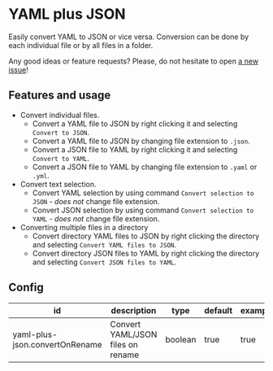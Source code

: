 # YAML plus JSON

Easily convert YAML to JSON or vice versa. Conversion can be done by each individual file or by all files in a folder.

Any good ideas or feature requests? Please, do not hesitate to open [a new issue](https://github.com/hilleer/vscode-yaml-plus-json/issues/new)!

## Features and usage

* Convert individual files.
	* Convert a YAML file to JSON by right clicking it and selecting `Convert to JSON`.
	* Convert a YAML file to JSON by changing file extension to `.json`.
	* Convert a JSON file to YAML by right clicking it and selecting `Convert to YAML`.
	* Convert a JSON file to YAML by changing file extension to `.yaml` or `.yml`.
* Convert text selection.
	* Convert YAML selection by using command `Convert selection to JSON` - _does not_ change file extension.
	* Convert JSON selection by using command `Convert selection to YAML` - _does not_ change file extension.
* Converting multiple files in a directory
	* Convert directory YAML files to JSON by right clicking the directory and selecting `Convert YAML files to JSON`.
	* Convert directory JSON files to YAML by right clicking the directory and selecting `Convert JSON files to YAML`.

## Config

| id                             | description                       | type    | default | example |
|--------------------------------|-----------------------------------|---------|---------|---------|
| yaml-plus-json.convertOnRename | Convert YAML/JSON files on rename | boolean | true    | true    |
